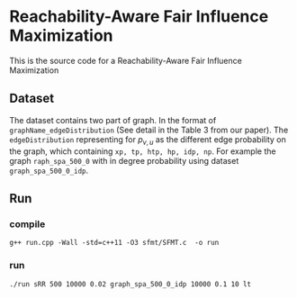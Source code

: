 # Reachability-Aware Fair Influence Maximization

This is the source code for a Reachability-Aware Fair Influence Maximization

## Dataset
The dataset contains two part of graph. In the format of ```graphName_edgeDistribution``` (See detail in the Table 3 from our paper). The ```edgeDistribution``` representing for $p_{v,u}$ as the different edge probability on the graph, which containing ```xp, tp, htp, hp, idp, np```. For example the graph ```raph_spa_500_0``` with in degree probability using dataset  ```graph_spa_500_0_idp```. 

## Run

### compile
```
g++ run.cpp -Wall -std=c++11 -O3 sfmt/SFMT.c  -o run
```


### run
```
./run sRR 500 10000 0.02 graph_spa_500_0_idp 10000 0.1 10 lt 
```

